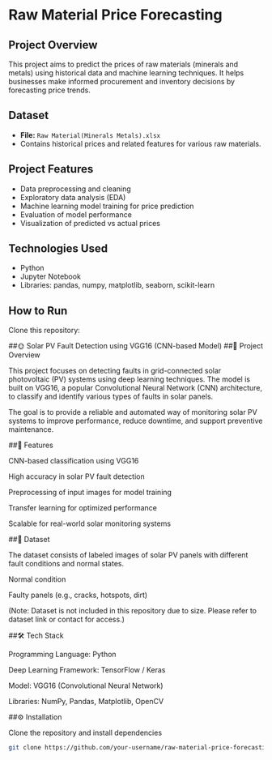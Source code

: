 # Raw Material Price Forecasting

## Project Overview
This project aims to predict the prices of raw materials (minerals and metals) using historical data and machine learning techniques. It helps businesses make informed procurement and inventory decisions by forecasting price trends.

## Dataset
- **File:** `Raw Material(Minerals Metals).xlsx`
- Contains historical prices and related features for various raw materials.

## Project Features
- Data preprocessing and cleaning
- Exploratory data analysis (EDA)
- Machine learning model training for price prediction
- Evaluation of model performance
- Visualization of predicted vs actual prices

## Technologies Used
- Python
- Jupyter Notebook
- Libraries: pandas, numpy, matplotlib, seaborn, scikit-learn

## How to Run
Clone this repository:




##🌞 Solar PV Fault Detection using VGG16 (CNN-based Model)
##📌 Project Overview

This project focuses on detecting faults in grid-connected solar photovoltaic (PV) systems using deep learning techniques. The model is built on VGG16, a popular Convolutional Neural Network (CNN) architecture, to classify and identify various types of faults in solar panels.

The goal is to provide a reliable and automated way of monitoring solar PV systems to improve performance, reduce downtime, and support preventive maintenance.

##🚀 Features

CNN-based classification using VGG16

High accuracy in solar PV fault detection

Preprocessing of input images for model training

Transfer learning for optimized performance

Scalable for real-world solar monitoring systems

##📂 Dataset

The dataset consists of labeled images of solar PV panels with different fault conditions and normal states.

Normal condition

Faulty panels (e.g., cracks, hotspots, dirt)

(Note: Dataset is not included in this repository due to size. Please refer to dataset link or contact for access.)

##🛠️ Tech Stack

Programming Language: Python

Deep Learning Framework: TensorFlow / Keras

Model: VGG16 (Convolutional Neural Network)

Libraries: NumPy, Pandas, Matplotlib, OpenCV

##⚙️ Installation

Clone the repository and install dependencies

   ```bash
   git clone https://github.com/your-username/raw-material-price-forecasting.git
